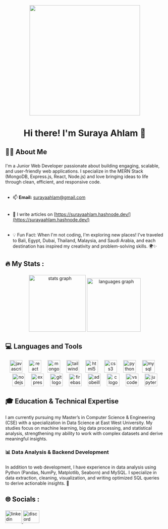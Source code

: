 <div align="center">
  <img height="350" src="https://i.ibb.co.com/7x8CWQNx/92bc7535-0bcc-4ba9-b588-ae0e8139dac0.webp"  />
</div>

###

<h1 align="center">Hi there! I'm Suraya Ahlam 👋</h1>

###

<h2 align="left">👩‍💻  About Me</h2>

###

<p align="left">I'm a Junior Web Developer passionate about building engaging, scalable, and user-friendly web applications. I specialize in the MERN Stack (MongoDB, Express.js, React, Node.js) and love bringing ideas to life through clean, efficient, and responsive code.<br><br> 

- 📫 **Email:** <a href="mailto:surayaahlam@gmail.com">surayaahlam@gmail.com</a><br><br> 

- 📝 I write articles on [https://surayaahlam.hashnode.dev/](https://surayaahlam.hashnode.dev/)<br><br> 

- 💡 Fun Fact: When I'm not coding, I'm exploring new places! I've traveled to Bali, Egypt, Dubai, Thailand, Malaysia, and Saudi Arabia, and each destination has inspired my creativity and problem-solving skills. 🌍✨
</p>

###

<h2 align="left">🔥   My Stats :</h2>

###

<div align="center">
  <img src="https://github-readme-stats.vercel.app/api?username=surayaahlam&hide_title=false&hide_rank=true&show_icons=true&include_all_commits=true&count_private=true&disable_animations=false&theme=dracula&locale=en&hide_border=false&order=1" height="180" alt="stats graph"  />
  <img src="https://github-readme-stats.vercel.app/api/top-langs?username=surayaahlam&locale=en&hide_title=false&layout=compact&card_width=320&langs_count=5&theme=dracula&hide_border=false&order=2" height="170" alt="languages graph"  />
</div>

###

<h2 align="left">💻 Languages and Tools</h2>

###

<div align="center">
  <img src="https://cdn.jsdelivr.net/gh/devicons/devicon/icons/javascript/javascript-original.svg" height="40" alt="javascript logo"  />
  <img width="12" />
  <img src="https://cdn.jsdelivr.net/gh/devicons/devicon/icons/react/react-original.svg" height="40" alt="react logo"  />
  <img width="12" />
  <img src="https://cdn.jsdelivr.net/gh/devicons/devicon/icons/mongodb/mongodb-original.svg" height="40" alt="mongodb logo"  />
  <img width="12" />
  <img src="https://cdn.jsdelivr.net/gh/devicons/devicon/icons/tailwindcss/tailwindcss-original-wordmark.svg" height="40" alt="tailwindcss logo"  />
  <img width="12" />
  <img src="https://cdn.jsdelivr.net/gh/devicons/devicon/icons/html5/html5-original.svg" height="40" alt="html5 logo"  />
  <img width="12" />
  <img src="https://cdn.jsdelivr.net/gh/devicons/devicon/icons/css3/css3-original.svg" height="40" alt="css3 logo"  />
  <img width="12" />
  <img src="https://cdn.jsdelivr.net/gh/devicons/devicon/icons/python/python-original.svg" height="40" alt="python logo"  />
  <img width="12" />
  <img src="https://cdn.jsdelivr.net/gh/devicons/devicon/icons/mysql/mysql-original.svg" height="40" alt="mysql logo"  />
  <img width="12" />
  <img src="https://cdn.jsdelivr.net/gh/devicons/devicon/icons/nodejs/nodejs-original.svg" height="40" alt="nodejs logo"  />
  <img width="12" />
  <img src="https://cdn.jsdelivr.net/gh/devicons/devicon/icons/express/express-original.svg" height="40" alt="express logo"  />
  <img width="12" />
  <img src="https://cdn.jsdelivr.net/gh/devicons/devicon/icons/git/git-original.svg" height="40" alt="git logo"  />
  <img width="12" />
  <img src="https://cdn.jsdelivr.net/gh/devicons/devicon/icons/firebase/firebase-plain.svg" height="40" alt="firebase logo"  />
  <img width="12" />
  <img src="https://skillicons.dev/icons?i=ai" height="40" alt="adobeillustrator logo"  />
  <img width="12" />
  <img src="https://cdn.jsdelivr.net/gh/devicons/devicon/icons/c/c-original.svg" height="40" alt="c logo"  />
  <img width="12" />
  <img src="https://cdn.jsdelivr.net/gh/devicons/devicon/icons/vscode/vscode-original.svg" height="40" alt="vscode logo"  />
  <img width="12" />
  <img src="https://cdn.jsdelivr.net/gh/devicons/devicon/icons/jupyter/jupyter-original.svg" height="40" alt="jupyter logo"  />
</div>

###

<h2 align="left">🎓 Education & Technical Expertise</h2>

###

<p align="left">I am currently pursuing my Master’s in Computer Science & Engineering (CSE) with a specialization in Data Science at East West University. My studies focus on machine learning, big data processing, and statistical analysis, strengthening my ability to work with complex datasets and derive meaningful insights.</p>

###

<h3 align="left">📊 Data Analysis & Backend Development</h3>

###

<p align="left">In addition to web development, I have experience in data analysis using Python (Pandas, NumPy, Matplotlib, Seaborn) and MySQL. I specialize in data extraction, cleaning, visualization, and writing optimized SQL queries to derive actionable insights. 🚀</p>

###

<h2 align="left">🌐 Socials :</h2>

###

<div align="left">
  <a href="https://www.linkedin.com/in/surayaahlam/" target="_blank">
    <img src="https://raw.githubusercontent.com/maurodesouza/profile-readme-generator/master/src/assets/icons/social/linkedin/default.svg" width="52" height="40" alt="linkedin logo"  />
  </a>
  <a href="https://discord.com/users/surayaahlam" target="_blank">
    <img src="https://raw.githubusercontent.com/maurodesouza/profile-readme-generator/master/src/assets/icons/social/discord/default.svg" width="52" height="40" alt="discord logo"  />
  </a>
</div>

